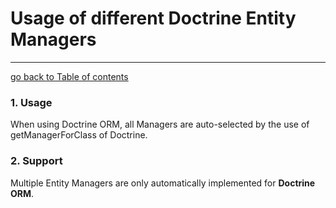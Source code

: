 # Usage of different Doctrine Entity Managers
---------------------------------------

[go back to Table of contents][back-to-index]

[back-to-index]: https://github.com/symfony2admingenerator/AdmingeneratorGeneratorBundle/blob/master/Resources/doc/documentation.md#4-generator

### 1. Usage

When using Doctrine ORM, all Managers are auto-selected by the use of getManagerForClass of Doctrine. 

### 2. Support

Multiple Entity Managers are only automatically implemented for **Doctrine ORM**.